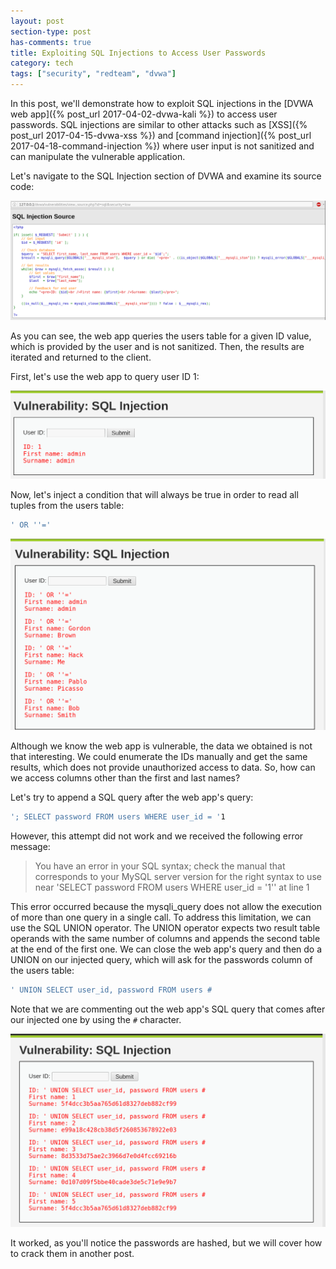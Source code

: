 ```yaml
---
layout: post
section-type: post
has-comments: true
title: Exploiting SQL Injections to Access User Passwords
category: tech
tags: ["security", "redteam", "dvwa"]
---
```


In this post, we'll demonstrate how to exploit SQL injections in the [DVWA web
app]({% post_url 2017-04-02-dvwa-kali %}) to access user passwords. SQL
injections are similar to other attacks such as
[XSS]({% post_url 2017-04-15-dvwa-xss %}) and [command
injection]({% post_url 2017-04-18-command-injection %}) where user input is not
sanitized and can manipulate the vulnerable application.

Let's navigate to the SQL Injection section of DVWA and examine its source code:

![sqli](/img/posts/sqli/sqli-source.png)

As you can see, the web app queries the users table for a given ID value, which
is provided by the user and is not sanitized. Then, the results are iterated and
returned to the client.

First, let's use the web app to query user ID 1:

![sqli](/img/posts/sqli/sqli.png)

Now, let's inject a condition that will always be true in order to read all
tuples from the users table:

```bash
' OR ''='
```

![sqli](/img/posts/sqli/sqli-0.png)

Although we know the web app is vulnerable, the data we obtained is not that
interesting. We could enumerate the IDs manually and get the same results, which
does not provide unauthorized access to data. So, how can we access columns
other than the first and last names?

Let's try to append a SQL query after the web app's query:

```bash
'; SELECT password FROM users WHERE user_id = '1
```

However, this attempt did not work and we received the following error message:

> You have an error in your SQL syntax; check the manual that corresponds to
> your MySQL server version for the right syntax to use near 'SELECT password
> FROM users WHERE user_id = '1'' at line 1

This error occurred because the mysqli_query does not allow the execution of
more than one query in a single call. To address this limitation, we can use the
SQL UNION operator. The UNION operator expects two result table operands with
the same number of columns and appends the second table at the end of the first
one. We can close the web app's query and then do a UNION on our injected query,
which will ask for the passwords column of the users table:

```bash
' UNION SELECT user_id, password FROM users #
```

Note that we are commenting out the web app's SQL query that comes after our
injected one by using the `#` character.

![sqli-passwords](/img/posts/sqli/sqli-passwords.png)

It worked, as you'll notice the passwords are hashed, but we will cover how to
crack them in another post.
